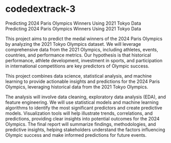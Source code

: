 # codedextrack-3
Predicting 2024 Paris Olympics Winners Using 2021 Tokyo Data    
Predicting 2024 Paris Olympics Winners Using 2021 Tokyo Data



This project aims to predict the medal winners of the 2024 Paris Olympics by analyzing the 2021 Tokyo Olympics dataset. We will leverage comprehensive data from the 2021 Olympics, including athletes, events, countries, and performance metrics. Our hypothesis is that historical performance, athlete development, investment in sports, and participation in international competitions are key predictors of Olympic success.

This project combines data science, statistical analysis, and machine learning to provide actionable insights and predictions for the 2024 Paris Olympics, leveraging historical data from the 2021 Tokyo Olympics.

The analysis will involve data cleaning, exploratory data analysis (EDA), and feature engineering. We will use statistical models and machine learning algorithms to identify the most significant predictors and create predictive models. Visualization tools will help illustrate trends, correlations, and predictions, providing clear insights into potential outcomes for the 2024 Olympics. The final report will summarize findings, methodologies, and predictive insights, helping stakeholders understand the factors influencing Olympic success and make informed predictions for future events.
